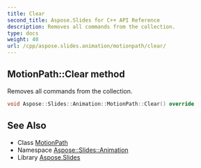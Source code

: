 ```yaml
---
title: Clear
second_title: Aspose.Slides for C++ API Reference
description: Removes all commands from the collection.
type: docs
weight: 40
url: /cpp/aspose.slides.animation/motionpath/clear/
---
```

## MotionPath::Clear method


Removes all commands from the collection.

```cpp
void Aspose::Slides::Animation::MotionPath::Clear() override
```

## See Also

* Class [MotionPath](../)
* Namespace [Aspose::Slides::Animation](../../)
* Library [Aspose.Slides](../../../)
